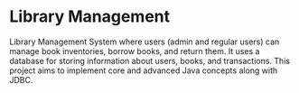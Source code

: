 # Library Management
Library Management System where users (admin and regular users) can manage book inventories, borrow books, and return them. It uses a database for storing information about users, books, and transactions. This project aims to implement core and advanced Java concepts along with JDBC.
